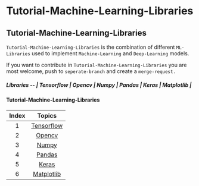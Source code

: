 # Tutorial-Machine-Learning-Libraries

## Tutorial-Machine-Learning-Libraries 

`Tutorial-Machine-Learning-Libraries` is the combination of different `ML-Libraries` used to implement `Machine-Learning` and `Deep-Learning` models.

If you want to contribute in `Tutorial-Machine-Learning-Libraries` you are most welcome, push to `seperate-branch` and create a `merge-request.`


##### Libraries -- | Tensorflow | Opencv | Numpy | Pandas | Keras | Matplotlib |

#### Tutorial-Machine-Learning-Libraries
| Index | Topics | 
|:---:|:-------------:|
| 1 | [Tensorflow](Tensorflow) |
| 2 | [Opencv](Opencv) |
| 3 | [Numpy](Numpy) |
| 4 | [Pandas](Pandas) |
| 5 | [Keras](Keras) |
| 6 | [Matplotlib](Matplotlib) |


